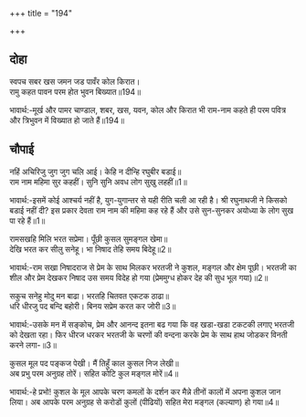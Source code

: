 +++
title = "194"

+++
## दोहा
स्वपच सबर खस जमन जड पावँर कोल किरात।  
रामु कहत पावन परम होत भुवन बिख्यात॥194॥  

भावार्थ:-मूर्ख और पामर चाण्डाल, शबर, खस, यवन, कोल और किरात भी राम-नाम कहते ही परम पवित्र और त्रिभुवन में विख्यात हो जाते हैं॥194॥  




## चौपाई
नहिं अचिरिजु जुग जुग चलि आई। केहि न दीन्हि रघुबीर बडाई॥  
राम नाम महिमा सुर कहहीं। सुनि सुनि अवध लोग सुखु लहहीं॥1॥  

भावार्थ:-इसमें कोई आश्चर्य नहीं है, युग-युगान्तर से यही रीति चली आ रही है। श्री रघुनाथजी ने किसको बडाई नहीं दी? इस प्रकार देवता राम नाम की महिमा कह रहे हैं और उसे सुन-सुनकर अयोध्या के लोग सुख पा रहे हैं॥1॥  

रामसखहि मिलि भरत सप्रेमा। पूँछी कुसल सुमङ्गल खेमा॥  
देखि भरत कर सीलु सनेहू। भा निषाद तेहि समय बिदेहू॥2॥  

भावार्थ:-राम सखा निषादराज से प्रेम के साथ मिलकर भरतजी ने कुशल, मङ्गल और क्षेम पूछी। भरतजी का शील और प्रेम देखकर निषाद उस समय विदेह हो गया (प्रेममुग्ध होकर देह की सुध भूल गया)॥2॥  

सकुच सनेहु मोदु मन बाढा। भरतहि चितवत एकटक ठाढा॥  
धरि धीरजु पद बन्दि बहोरी। बिनय सप्रेम करत कर जोरी॥3॥  

भावार्थ:-उसके मन में सङ्कोच, प्रेम और आनन्द इतना बढ गया कि वह खडा-खडा टकटकी लगाए भरतजी को देखता रहा। फिर धीरज धरकर भरतजी के चरणों की वन्दना करके प्रेम के साथ हाथ जोडकर विनती करने लगा-॥3॥  

कुसल मूल पद पङ्कज पेखी। मैं तिहुँ काल कुसल निज लेखी॥  
अब प्रभु परम अनुग्रह तोरें। सहित कोटि कुल मङ्गल मोरें॥4॥  

भावार्थ:-हे प्रभो! कुशल के मूल आपके चरण कमलों के दर्शन कर मैन्ने तीनों कालों में अपना कुशल जान लिया। अब आपके परम अनुग्रह से करोडों कुलों (पीढियों) सहित मेरा मङ्गल (कल्याण) हो गया॥4॥  

<div class="audioEmbed"  caption="AIR-वाचनम्" src="https://archive
.org/download/rAmcharitmAnas-AIR/EPI-197.mp3"></div>

